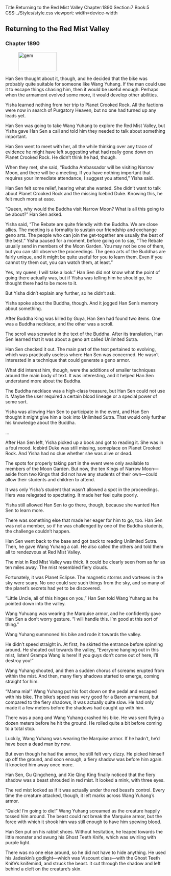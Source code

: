 Title:Returning to the Red Mist Valley 
Chapter:1890 
Section:7 
Book:5 
CSS:../Styles/style.css 
viewport: width=device-width
  
## Returning to the Red Mist Valley
### Chapter 1890 
<figure>
	<img src="../Images/gem.gif" alt="gem" id="gem" width="120" height="60" />
</figure>
  

  
  Han Sen thought about it, though, and he decided that the bike was probably quite suitable for someone like Wang Yuhang. If the man could use it to escape things chasing him, then it would be useful enough. Perhaps when the armament evolved some more, it would develop other abilities.

Yisha learned nothing from her trip to Planet Crooked Rock. All the factions were now in search of Purgatory Heaven, but no one had turned up any leads yet.

Han Sen was going to take Wang Yuhang to explore the Red Mist Valley, but Yisha gave Han Sen a call and told him they needed to talk about something important.

Han Sen went to meet with her, all the while thinking over any trace of evidence he might have left suggesting what had really gone down on Planet Crooked Rock. He didn’t think he had, though.

When they met, she said, “Buddha Ambassador will be visiting Narrow Moon, and there will be a meeting. If you have nothing important that requires your immediate attendance, I suggest you attend,” Yisha said.

Han Sen felt some relief, hearing what she wanted. She didn’t want to talk about Planet Crooked Rock and the missing Icebird Duke. Knowing this, he felt much more at ease.

“Queen, why would the Buddha visit Narrow Moon? What is all this going to be about?” Han Sen asked.

Yisha said, “The Rebate are quite friendly with the Buddha. We are close allies. The meeting is a formality to sustain our friendship and exchange geno arts. The people who can join the get-together are usually the best of the best.” Yisha paused for a moment, before going on to say, “The Rebate usually send in members of the Moon Garden. You may not be one of them, but you can still observe the proceedings. The geno arts of the Buddhas are fairly unique, and it might be quite useful for you to learn them. Even if you cannot try them out, you can watch them, at least.”

Yes, my queen; I will take a look.” Han Sen did not know what the point of going there actually was, but if Yisha was telling him he should go, he thought there had to be more to it.

But Yisha didn’t explain any further, so he didn’t ask.

Yisha spoke about the Buddha, though. And it jogged Han Sen’s memory about something.

After Buddha King was killed by Guya, Han Sen had found two items. One was a Buddha necklace, and the other was a scroll.

The scroll was scrawled in the text of the Buddha. After its translation, Han Sen learned that it was about a geno art called Unlimited Sutra.

Han Sen checked it out. The main part of the text pertained to evolving, which was practically useless where Han Sen was concerned. He wasn’t interested in a technique that could generate a geno armor.

What did interest him, though, were the additions of smaller techniques around the main body of text. It was interesting, and it helped Han Sen understand more about the Buddha.

The Buddha necklace was a high-class treasure, but Han Sen could not use it. Maybe the user required a certain blood lineage or a special power of some sort.

Yisha was allowing Han Sen to participate in the event, and Han Sen thought it might give him a look into Unlimited Sutra. That would only further his knowledge about the Buddha.

…

After Han Sen left, Yisha picked up a book and got to reading it. She was in a foul mood. Icebird Duke was still missing, someplace on Planet Crooked Rock. And Yisha had no clue whether she was alive or dead.

The spots for properly taking part in the event were only available to members of the Moon Garden. But now, the ten Kings of Narrow Moon—aside from two Kings that did not have any students of their own—could allow their students and children to attend.

It was only Yisha’s student that wasn’t allowed a spot in the proceedings. Hers was relegated to spectating. It made her feel quite poorly.

Yisha still allowed Han Sen to go there, though, because she wanted Han Sen to learn more.

There was something else that made her eager for him to go, too. Han Sen was not a member, so if he was challenged by one of the Buddha students, the challenge couldn’t happen.

Han Sen went back to the base and got back to reading Unlimited Sutra. Then, he gave Wang Yuhang a call. He also called the others and told them all to rendezvous at Red Mist Valley.

The mist in Red Mist Valley was thick. It could be clearly seen from as far as ten miles away. The mist resembled fiery clouds.

Fortunately, it was Planet Eclipse. The magnetic storms and vortexes in the sky were scary. No one could see such things from the sky, and so many of the planet’s secrets had yet to be discovered.

“Little Uncle, all of this hinges on you,” Han Sen told Wang Yuhang as he pointed down into the valley.

Wang Yuhuang was wearing the Marquise armor, and he confidently gave Han Sen a don’t worry gesture. “I will handle this. I’m good at this sort of thing.”

Wang Yuhang summoned his bike and rode it towards the valley.

He didn’t speed straight in. At first, he skirted the entrance before spinning around. He shouted out towards the valley, “Everyone hanging out in this mist, listen! Grampa Wang is here! If you guys don’t come out of here, I’ll destroy you!”

Wang Yuhang shouted, and then a sudden chorus of screams erupted from within the mist. And then, many fiery shadows started to emerge, coming straight for him.

“Mama mia!” Wang Yuhang put his foot down on the pedal and escaped with his bike. The bike’s speed was very good for a Baron armament, but compared to the fiery shadows, it was actually quite slow. He had only made it a few meters before the shadows had caught up with him.

There was a pang and Wang Yuhang crashed his bike. He was sent flying a dozen meters before he hit the ground. He rolled quite a bit before coming to a total stop.

Luckily, Wang Yuhang was wearing the Marquise armor. If he hadn’t, he’d have been a dead man by now.

But even though he had the armor, he still felt very dizzy. He picked himself up off the ground, and soon enough, a fiery shadow was before him again. It knocked him away once more.

Han Sen, Gu Qingcheng, and Xie Qing King finally noticed that the fiery shadow was a beast shrouded in red mist. It looked a mink, with three eyes.

The red mist looked as if it was actually under the red beast’s control. Every time the creature attacked, though, it left marks across Wang Yuhang’s armor.

“Quick! I’m going to die!” Wang Yuhang screamed as the creature happily tossed him around. The beast could not break the Marquise armor, but the force with which it shook him was still enough to have him spewing blood.

Han Sen put on his rabbit shoes. Without hesitation, he leaped towards the little monster and swung his Ghost Teeth Knife, which was swirling with purple light.

There was no one else around, so he did not have to hide anything. He used his Jadeskin’s godlight—which was Viscount class—with the Ghost Teeth Knife’s knifemind, and struck the beast. It cut through the shadow and left behind a cleft on the creature’s skin.
